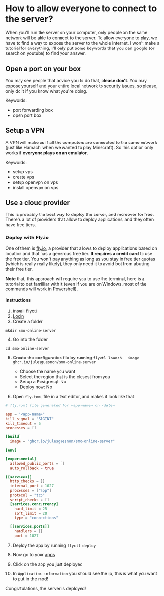 # How to allow everyone to connect to the server?

When you'll run the server on your computer, only people on the same network will be able to connect to the server. To allow everyone to play, we have to find a way to expose the server to the whole internet.
I won't make a tutorial for everything, I'll only put some keywords that you can google (or search on youtube) to find your answer.

## Open a port on your box

You may see people that advice you to do that, **please don't**. You may expose yourself and your entire local network to security issues, so please, only do it if you know what you're doing.

Keywords:

- port forwarding box
- open port box

## Setup a VPN

A VPN will make as if all the computers are connected to the same network (just like Hamachi when we wanted to play Minecraft). So this option only works if **everyone plays on an emulator**.

Keywords:

- setup vps
- create vps
- setup openvpn on vps
- install openvpn on vps

## Use a cloud provider

This is probably the best way to deploy the server, and moreover for free. There's a lot of providers that allow to deploy applications, and they often have free tiers.

### Deploy with Fly.io

One of them is [fly.io](https://fly.io), a provider that allows to deploy applications based on location and that has a generous free tier.
**It requires a credit card** to use the free tier. You won't pay anything as long as you stay in free tier quotas (which is really really likely), they only need it to avoid bot from abusing their free tier.

**Note** that, this approach will require you to use the terminal, here is [a tutorial](https://medium.com/@grace.m.nolan/terminal-for-beginners-e492ba10902a) to get familliar with it (even if you are on Windows, most of the commands will work in Powershell).

#### Instructions

1. Install [Flyctl](https://fly.io/docs/getting-started/installing-flyctl/)
2. [Login](https://fly.io/docs/getting-started/log-in-to-fly/)
3. Create a folder

```
mkdir smo-online-server
```

4. Go into the folder

```
cd smo-online-server
```

5. Create the configuration file by running `flyctl launch --image ghcr.io/julesguesnon/smo-online-server`

   - Choose the name you want
   - Select the region that is the closest from you
   - Setup a Postgresql: No
   - Deploy now: No

6. Open `fly.toml` file in a text editor, and makes it look like that

```toml
# fly.toml file generated for <app-name> on <date>

app = "<app-name>"
kill_signal = "SIGINT"
kill_timeout = 5
processes = []

[build]
  image = "ghcr.io/julesguesnon/smo-online-server"

[env]

[experimental]
  allowed_public_ports = []
  auto_rollback = true

[[services]]
  http_checks = []
  internal_port = 1027
  processes = ["app"]
  protocol = "tcp"
  script_checks = []
  [services.concurrency]
    hard_limit = 25
    soft_limit = 20
    type = "connections"

  [[services.ports]]
    handlers = []
    port = 1027

```

7. Deploy the app by running `flyctl deploy`

8. Now go to your [apps](https://fly.io/apps/)

9. Click on the app you just deployed

10. In `Application information` you should see the ip, this is what you want to put in the mod!

Congratulations, the server is deployed!
